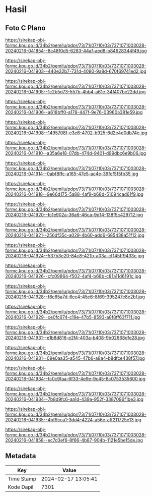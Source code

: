 # Hasil

## Foto C Plano

https://sirekap-obj-formc.kpu.go.id/34b2/pemilu/pdpr/73/71/07/10/03/7371071003028-20240216-041854--8c48f0d5-6283-44af-aed8-b84928344f49.jpg

https://sirekap-obj-formc.kpu.go.id/34b2/pemilu/pdpr/73/71/07/10/03/7371071003028-20240216-041903--440e32b7-731d-4090-9a8d-670f69741ed2.jpg

https://sirekap-obj-formc.kpu.go.id/34b2/pemilu/pdpr/73/71/07/10/03/7371071003028-20240216-041905--1c2b5d73-557b-4bb4-a61e-34f407be22dd.jpg

https://sirekap-obj-formc.kpu.go.id/34b2/pemilu/pdpr/73/71/07/10/03/7371071003028-20240216-041906--a618bff0-a178-447f-9e76-03960a381e59.jpg

https://sirekap-obj-formc.kpu.go.id/34b2/pemilu/pdpr/73/71/07/10/03/7371071003028-20240216-041908--1495708f-e3e6-4702-b925-6d2e4d0db74e.jpg

https://sirekap-obj-formc.kpu.go.id/34b2/pemilu/pdpr/73/71/07/10/03/7371071003028-20240216-041910--a35a6e18-07db-474d-9401-d99dbc6e9b06.jpg

https://sirekap-obj-formc.kpu.go.id/34b2/pemilu/pdpr/73/71/07/10/03/7371071003028-20240216-041914--0abf8ffc-a165-47e5-ac4e-39fcf5f5fb35.jpg

https://sirekap-obj-formc.kpu.go.id/34b2/pemilu/pdpr/73/71/07/10/03/7371071003028-20240216-041918--9e66d175-5a88-4af9-b68d-51094cad61f9.jpg

https://sirekap-obj-formc.kpu.go.id/34b2/pemilu/pdpr/73/71/07/10/03/7371071003028-20240216-041920--fc1e902a-36a6-46ca-9d14-138f5c429712.jpg

https://sirekap-obj-formc.kpu.go.id/34b2/pemilu/pdpr/73/71/07/10/03/7371071003028-20240216-041921--256df35c-a029-4b60-add6-685438a51f12.jpg

https://sirekap-obj-formc.kpu.go.id/34b2/pemilu/pdpr/73/71/07/10/03/7371071003028-20240216-041924--537b3e20-84c8-421b-a03a-cf145ff9433c.jpg

https://sirekap-obj-formc.kpu.go.id/34b2/pemilu/pdpr/73/71/07/10/03/7371071003028-20240216-041926--cfc09864-f502-4af4-b68b-c81a11d6191c.jpg

https://sirekap-obj-formc.kpu.go.id/34b2/pemilu/pdpr/73/71/07/10/03/7371071003028-20240216-041928--f6c65a7d-6ec4-45c6-8f69-395247e8e2bf.jpg

https://sirekap-obj-formc.kpu.go.id/34b2/pemilu/pdpr/73/71/07/10/03/7371071003028-20240216-041929--ce0fc674-c19e-47b5-8593-a8f8ff63f711.jpg

https://sirekap-obj-formc.kpu.go.id/34b2/pemilu/pdpr/73/71/07/10/03/7371071003028-20240216-041931--e1b8d816-e2f4-403a-b408-9b02668dfe28.jpg

https://sirekap-obj-formc.kpu.go.id/34b2/pemilu/pdpr/73/71/07/10/03/7371071003028-20240216-041931--09e0aa35-a545-47b6-a8a4-b8dfce438f57.jpg

https://sirekap-obj-formc.kpu.go.id/34b2/pemilu/pdpr/73/71/07/10/03/7371071003028-20240216-041934--fc0c9faa-6f33-4e9e-9c45-8c0753535600.jpg

https://sirekap-obj-formc.kpu.go.id/34b2/pemilu/pdpr/73/71/07/10/03/7371071003028-20240216-041934--7b8d9fc6-aa1d-439a-952f-3387096f1be3.jpg

https://sirekap-obj-formc.kpu.go.id/34b2/pemilu/pdpr/73/71/07/10/03/7371071003028-20240216-041935--4bf9cca1-3dd4-4224-a56e-aff211725e13.jpg

https://sirekap-obj-formc.kpu.go.id/34b2/pemilu/pdpr/73/71/07/10/03/7371071003028-20240216-041858--ec7d3ef6-8f66-4b87-904b-1121e5be15de.jpg


## Metadata

| Key        | Value               |
| ---------- | ------------------- |
| Time Stamp | 2024-02-17 13:05:41 |
| Kode Dapil | 7301                |



